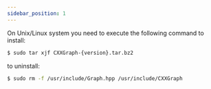 ```yaml
---
sidebar_position: 1
---
```


On Unix/Linux system you need to execute the following command to install:

```bash
$ sudo tar xjf CXXGraph-{version}.tar.bz2
```

to uninstall:

```bash
$ sudo rm -f /usr/include/Graph.hpp /usr/include/CXXGraph
```